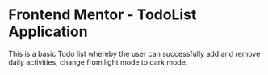 # Frontend Mentor - TodoList Application

This is a basic Todo list whereby the user can successfully add and remove daily activities, change from light mode to dark mode.

